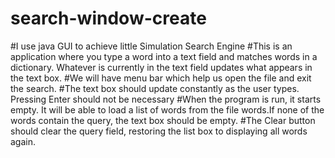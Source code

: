 # search-window-create
#I use java GUI to achieve  little Simulation  Search Engine
#This is an application where you type a word into a text field and matches words in a dictionary. Whatever is currently in the text field updates what appears in the text box. 
#We will have menu bar which help us open the file and exit the search.
#The text box should update constantly as the user types. Pressing Enter should not be necessary
#When the program is run, it starts empty. It will be able to load a list of words from the file words.If none of the words contain the query, the text box should be empty.
#The Clear button should clear the query field, restoring the list box to displaying all words again.

